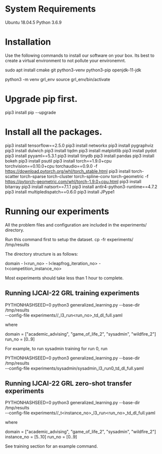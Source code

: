 System Requirements
====================
Ubuntu 18.04.5
Python 3.6.9

Installation
=============

Use the following commands to install our software on your box.
Its best to create a virtual environment to not pollute your environemnt.

sudo apt install cmake git python3-venv python3-pip openjdk-11-jdk

python3 -m venv grl_env
source grl_env/bin/activate

# Upgrade pip first.
pip3 install pip --upgrade

# Install all the packages.
pip3 install tensorflow==2.5.0
pip3 install networkx
pip3 install pygraphviz
pip3 install dulwich
pip3 install tqdm
pip3 install matplotlib
pip3 install pydot
pip3 install pyyaml==5.3.1
pip3 install tinydb
pip3 install pandas
pip3 install bokeh
pip3 install psutil
pip3 install torch==1.9.0+cpu torchvision==0.10.0+cpu torchaudio==0.9.0 -f https://download.pytorch.org/whl/torch_stable.html
pip3 install torch-scatter torch-sparse torch-cluster torch-spline-conv torch-geometric -f https://pytorch-geometric.com/whl/torch-1.9.0+cpu.html
pip3 install bitarray
pip3 install natsort==7.1.1
pip3 install antlr4-python3-runtime==4.7.2
pip3 install multipledispatch==0.6.0
pip3 install JPype1

Running our experiments
========================

All the problem files and configuration are included in the experiments/ directory.

Run this command first to setup the dataset.
cp -fr experiments/ /tmp/results

The directory structure is as follows:

domain
    - l<run_no>
        - l<leapfrog_iteration_no>
        - t<competition_instance_no>

Most experiments should take less than 1 hour to complete.

Running IJCAI-22 GRL training experiments
------------------------------------------

PYTHONHASHSEED=0 python3 generalized_learning.py --base-dir /tmp/results \
    --config-file experiments/<domain>/<domain>_l3_run<run_no>_td_dl_full.yaml

where

domain = ["academic_advising", "game_of_life_2", "sysadmin", "wildfire_2"]
run_no = [0..9]

For example, to run sysadmin training for run 0, run

PYTHONHASHSEED=0 python3 generalized_learning.py --base-dir /tmp/results \
    --config-file experiments/sysadmin/sysadmin_l3_run0_td_dl_full.yaml
    
Running IJCAI-22 GRL zero-shot transfer experiments
----------------------------------------------------

PYTHONHASHSEED=0 python3 generalized_learning.py --base-dir /tmp/results \
    --config-file experiments/<domain>/<domain>_t<instance_no>_l3_run<run_no>_td_dl_full.yaml

where

domain = ["academic_advising", "game_of_life_2", "sysadmin", "wildfire_2"]
instance_no = [5..10]
run_no = [0..9]

See training section for an example command.
